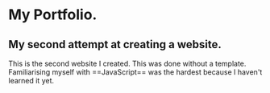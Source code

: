 # My Portfolio.
## My second attempt at creating a website.
This is the second website I created. This was done without a template. Familiarising myself with ==JavaScript== was the hardest because I haven't learned it yet. 
